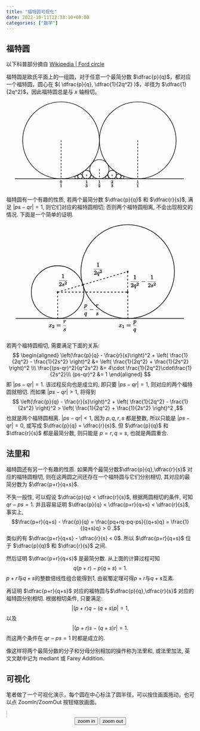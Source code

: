 ```yaml
---
title: "福特圆可视化"
date: 2022-10-11T22:33:10+08:00
categories: ["数学"]
---
```


## 福特圆

以下科普部分摘自 [Wikipedia | Ford circle](https://en.wikipedia.org/wiki/Ford_circle)

福特圆是欧氏平面上的一组圆，对于任意一个最简分数 $\dfrac{p}{q}$，都对应一个福特圆，圆心在 $( \dfrac{p}{q}, \dfrac{1}{2q^2} )$，半径为 $\dfrac{1}{2q^2}$，因此福特圆总是与 $x$ 轴相切。

<div>
<center>
<svg xmlns="http://www.w3.org/2000/svg" xmlns:xlink="http://www.w3.org/1999/xlink" width="400pt" height="190pt" viewBox="100 70 300 165" version="1.1">
<defs>
<g>
<symbol overflow="visible" id="glyph0-0">
<path style="stroke:none;" d=""/>
</symbol>
<symbol overflow="visible" id="glyph0-1">
<path style="stroke:none;" d="M 3.78125 -2.421875 C 3.78125 -3.1875 3.640625 -3.875 3.3125 -4.359375 C 3.09375 -4.671875 2.53125 -5.015625 1.984375 -5.015625 C 0.359375 -5.015625 0.171875 -2.921875 0.171875 -2.421875 C 0.171875 -1.921875 0.359375 0.140625 1.984375 0.140625 C 3.59375 0.140625 3.78125 -1.921875 3.78125 -2.421875 Z M 1.984375 -0.453125 C 1.65625 -0.453125 1.421875 -0.4375 1.28125 -1.015625 C 1.1875 -1.421875 1.1875 -2 1.1875 -2.515625 C 1.1875 -3.015625 1.1875 -3.546875 1.296875 -3.9375 C 1.4375 -4.484375 1.6875 -4.4375 1.984375 -4.4375 C 2.359375 -4.4375 2.515625 -4.390625 2.640625 -4 C 2.765625 -3.609375 2.765625 -3.109375 2.765625 -2.515625 C 2.765625 -2 2.765625 -1.484375 2.671875 -1.03125 C 2.53125 -0.40625 2.265625 -0.453125 1.984375 -0.453125 Z M 1.984375 -0.453125 "/>
</symbol>
<symbol overflow="visible" id="glyph0-2">
<path style="stroke:none;" d="M 2.515625 -4.625 C 2.515625 -4.8125 2.328125 -5.015625 2.046875 -5.015625 C 1.546875 -4.515625 1.046875 -4.578125 0.5625 -4.578125 L 0.5625 -3.9375 C 0.921875 -3.9375 1.515625 -3.984375 1.578125 -4.015625 L 1.578125 -0.765625 C 1.578125 -0.53125 1.765625 -0.640625 1.078125 -0.640625 L 0.609375 -0.640625 L 0.609375 0.015625 C 0.9375 0 1.796875 -0.03125 2.046875 -0.03125 C 2.265625 -0.03125 3.140625 0 3.484375 0.015625 L 3.484375 -0.640625 L 3.03125 -0.640625 C 2.328125 -0.640625 2.515625 -0.53125 2.515625 -0.765625 Z M 2.515625 -4.625 "/>
</symbol>
<symbol overflow="visible" id="glyph0-3">
<path style="stroke:none;" d="M 1.90625 -2.328125 C 2.453125 -2.328125 2.640625 -2.140625 2.640625 -1.40625 C 2.640625 -0.53125 2.328125 -0.46875 1.9375 -0.46875 C 1.65625 -0.46875 1.171875 -0.484375 1.09375 -0.578125 C 1.078125 -0.578125 1.34375 -1.015625 1.34375 -1.15625 C 1.34375 -1.375 0.984375 -1.734375 0.765625 -1.734375 C 0.578125 -1.734375 0.1875 -1.421875 0.1875 -1.140625 C 0.1875 -0.484375 1.09375 0.140625 1.9375 0.140625 C 2.90625 0.140625 3.765625 -0.703125 3.765625 -1.40625 C 3.765625 -1.9375 3.140625 -2.6875 2.375 -2.84375 L 2.375 -2.453125 C 3.09375 -2.71875 3.546875 -3.4375 3.546875 -3.859375 C 3.546875 -4.40625 2.734375 -5.015625 1.953125 -5.015625 C 1.1875 -5.015625 0.390625 -4.453125 0.390625 -3.890625 C 0.390625 -3.65625 0.75 -3.328125 0.953125 -3.328125 C 1.171875 -3.328125 1.5 -3.671875 1.5 -3.875 C 1.5 -4.078125 1.171875 -4.421875 1.328125 -4.40625 C 1.328125 -4.40625 1.671875 -4.421875 1.9375 -4.421875 C 2.25 -4.421875 2.5 -4.46875 2.5 -3.859375 C 2.5 -3.5625 2.453125 -3.375 2.265625 -3.15625 C 2.046875 -2.90625 1.984375 -2.953125 1.640625 -2.921875 C 1.46875 -2.90625 1.453125 -2.90625 1.421875 -2.90625 C 1.40625 -2.90625 1.15625 -2.703125 1.15625 -2.625 C 1.15625 -2.515625 1.40625 -2.328125 1.53125 -2.328125 Z M 1.90625 -2.328125 "/>
</symbol>
<symbol overflow="visible" id="glyph0-4">
<path style="stroke:none;" d="M 3.515625 -1.65625 L 3.109375 -1.65625 C 3.0625 -1.3125 3.046875 -1.03125 2.96875 -0.96875 C 2.90625 -0.921875 2.515625 -0.984375 2.40625 -0.984375 L 1.125 -0.984375 L 1.265625 -0.640625 C 2 -1.296875 2.234375 -1.484375 2.65625 -1.8125 C 3.171875 -2.234375 3.703125 -2.796875 3.703125 -3.46875 C 3.703125 -4.3125 2.78125 -5.015625 1.890625 -5.015625 C 1.03125 -5.015625 0.25 -4.21875 0.25 -3.578125 C 0.25 -3.21875 0.734375 -2.984375 0.8125 -2.984375 C 0.96875 -2.984375 1.359375 -3.296875 1.359375 -3.546875 C 1.359375 -3.671875 1.125 -4.125 1.03125 -4.125 C 1.171875 -4.421875 1.453125 -4.375 1.78125 -4.375 C 2.484375 -4.375 2.640625 -4.03125 2.640625 -3.46875 C 2.640625 -2.859375 2.265625 -2.515625 2.046875 -2.265625 L 0.375 -0.59375 C 0.296875 -0.53125 0.25 -0.390625 0.25 0 L 3.46875 0 L 3.75 -1.65625 Z M 3.515625 -1.65625 "/>
</symbol>
</g>
</defs>
<g id="surface1">
<path style="fill:none;stroke-width:0.99628;stroke-linecap:butt;stroke-linejoin:miter;stroke:rgb(0%,0%,0%);stroke-opacity:1;stroke-miterlimit:10;" d="M -85.042125 -0.00046875 L 226.774281 -0.00046875 " transform="matrix(1,0,0,-1,177.464,214.23)"/>
<path style="fill:none;stroke-width:0.99628;stroke-linecap:butt;stroke-linejoin:miter;stroke:rgb(0%,0%,0%);stroke-opacity:1;stroke-miterlimit:10;" d="M 70.868031 70.866719 C 70.868031 110.007344 39.137563 141.733906 0.00084375 141.733906 C -39.139781 141.733906 -70.866344 110.007344 -70.866344 70.866719 C -70.866344 31.726094 -39.139781 -0.00046875 0.00084375 -0.00046875 C 39.137563 -0.00046875 70.868031 31.726094 70.868031 70.866719 Z M 70.868031 70.866719 " transform="matrix(1,0,0,-1,177.464,214.23)"/>
<path style="fill:none;stroke-width:0.99628;stroke-linecap:butt;stroke-linejoin:miter;stroke:rgb(0%,0%,0%);stroke-opacity:1;stroke-miterlimit:10;" d="M 212.602406 70.866719 C 212.602406 110.007344 180.871938 141.733906 141.735219 141.733906 C 102.594594 141.733906 70.868031 110.007344 70.868031 70.866719 C 70.868031 31.726094 102.594594 -0.00046875 141.735219 -0.00046875 C 180.871938 -0.00046875 212.602406 31.726094 212.602406 70.866719 Z M 212.602406 70.866719 " transform="matrix(1,0,0,-1,177.464,214.23)"/>
<path style="fill:none;stroke-width:0.99628;stroke-linecap:butt;stroke-linejoin:miter;stroke:rgb(0%,0%,0%);stroke-opacity:1;stroke-miterlimit:10;" d="M 88.582875 17.718281 C 88.582875 27.499531 80.653188 35.433125 70.868031 35.433125 C 61.082875 35.433125 53.149281 27.499531 53.149281 17.718281 C 53.149281 7.933125 61.082875 -0.00046875 70.868031 -0.00046875 C 80.653188 -0.00046875 88.582875 7.933125 88.582875 17.718281 Z M 88.582875 17.718281 " transform="matrix(1,0,0,-1,177.464,214.23)"/>
<path style="fill:none;stroke-width:0.99628;stroke-linecap:butt;stroke-linejoin:miter;stroke:rgb(0%,0%,0%);stroke-opacity:1;stroke-miterlimit:10;" d="M 55.114125 7.874531 C 55.114125 12.222187 51.586781 15.749531 47.239125 15.749531 C 42.891469 15.749531 39.364125 12.222187 39.364125 7.874531 C 39.364125 3.526875 42.891469 -0.00046875 47.239125 -0.00046875 C 51.586781 -0.00046875 55.114125 3.526875 55.114125 7.874531 Z M 55.114125 7.874531 " transform="matrix(1,0,0,-1,177.464,214.23)"/>
<path style="fill:none;stroke-width:0.99628;stroke-linecap:butt;stroke-linejoin:miter;stroke:rgb(0%,0%,0%);stroke-opacity:1;stroke-miterlimit:10;" d="M 102.352406 7.874531 C 102.352406 12.222187 98.828969 15.749531 94.477406 15.749531 C 90.12975 15.749531 86.606313 12.222187 86.606313 7.874531 C 86.606313 3.526875 90.12975 -0.00046875 94.477406 -0.00046875 C 98.828969 -0.00046875 102.352406 3.526875 102.352406 7.874531 Z M 102.352406 7.874531 " transform="matrix(1,0,0,-1,177.464,214.23)"/>
<path style="fill:none;stroke-width:0.99628;stroke-linecap:butt;stroke-linejoin:miter;stroke:rgb(0%,0%,0%);stroke-opacity:1;stroke-miterlimit:10;" d="M 39.864125 4.429219 C 39.864125 6.874531 37.87975 8.858906 35.434438 8.858906 C 32.989125 8.858906 31.00475 6.874531 31.00475 4.429219 C 31.00475 1.983906 32.989125 -0.00046875 35.434438 -0.00046875 C 37.87975 -0.00046875 39.864125 1.983906 39.864125 4.429219 Z M 39.864125 4.429219 " transform="matrix(1,0,0,-1,177.464,214.23)"/>
<path style="fill:none;stroke-width:0.99628;stroke-linecap:butt;stroke-linejoin:miter;stroke:rgb(0%,0%,0%);stroke-opacity:1;stroke-miterlimit:10;" d="M 110.731313 4.429219 C 110.731313 6.874531 108.746938 8.858906 106.301625 8.858906 C 103.852406 8.858906 101.871938 6.874531 101.871938 4.429219 C 101.871938 1.983906 103.852406 -0.00046875 106.301625 -0.00046875 C 108.746938 -0.00046875 110.731313 1.983906 110.731313 4.429219 Z M 110.731313 4.429219 " transform="matrix(1,0,0,-1,177.464,214.23)"/>
<path style="fill:none;stroke-width:0.99628;stroke-linecap:butt;stroke-linejoin:miter;stroke:rgb(0%,0%,0%);stroke-opacity:1;stroke-miterlimit:10;" d="M 31.180531 2.835469 C 31.180531 4.401875 29.911 5.671406 28.344594 5.671406 C 26.782094 5.671406 25.512563 4.401875 25.512563 2.835469 C 25.512563 1.269062 26.782094 -0.00046875 28.344594 -0.00046875 C 29.911 -0.00046875 31.180531 1.269062 31.180531 2.835469 Z M 31.180531 2.835469 " transform="matrix(1,0,0,-1,177.464,214.23)"/>
<path style="fill:none;stroke-width:0.99628;stroke-linecap:butt;stroke-linejoin:miter;stroke:rgb(0%,0%,0%);stroke-opacity:1;stroke-miterlimit:10;" d="M 59.528188 2.835469 C 59.528188 4.401875 58.258656 5.671406 56.69225 5.671406 C 55.125844 5.671406 53.856313 4.401875 53.856313 2.835469 C 53.856313 1.269062 55.125844 -0.00046875 56.69225 -0.00046875 C 58.258656 -0.00046875 59.528188 1.269062 59.528188 2.835469 Z M 59.528188 2.835469 " transform="matrix(1,0,0,-1,177.464,214.23)"/>
<path style="fill:none;stroke-width:0.99628;stroke-linecap:butt;stroke-linejoin:miter;stroke:rgb(0%,0%,0%);stroke-opacity:1;stroke-miterlimit:10;" d="M 87.875844 2.835469 C 87.875844 4.401875 86.606313 5.671406 85.039906 5.671406 C 83.4735 5.671406 82.207875 4.401875 82.207875 2.835469 C 82.207875 1.269062 83.4735 -0.00046875 85.039906 -0.00046875 C 86.606313 -0.00046875 87.875844 1.269062 87.875844 2.835469 Z M 87.875844 2.835469 " transform="matrix(1,0,0,-1,177.464,214.23)"/>
<path style="fill:none;stroke-width:0.99628;stroke-linecap:butt;stroke-linejoin:miter;stroke:rgb(0%,0%,0%);stroke-opacity:1;stroke-miterlimit:10;" d="M 116.2235 2.835469 C 116.2235 4.401875 114.953969 5.671406 113.387563 5.671406 C 111.821156 5.671406 110.551625 4.401875 110.551625 2.835469 C 110.551625 1.269062 111.821156 -0.00046875 113.387563 -0.00046875 C 114.953969 -0.00046875 116.2235 1.269062 116.2235 2.835469 Z M 116.2235 2.835469 " transform="matrix(1,0,0,-1,177.464,214.23)"/>
<path style="fill:none;stroke-width:0.99628;stroke-linecap:butt;stroke-linejoin:miter;stroke:rgb(0%,0%,0%);stroke-opacity:1;stroke-dasharray:2.98883,2.98883;stroke-miterlimit:10;" d="M 0.00084375 70.866719 L 0.00084375 -0.00046875 " transform="matrix(1,0,0,-1,177.464,214.23)"/>
<path style="fill:none;stroke-width:0.99628;stroke-linecap:butt;stroke-linejoin:miter;stroke:rgb(0%,0%,0%);stroke-opacity:1;stroke-dasharray:2.98883,2.98883;stroke-miterlimit:10;" d="M 141.735219 70.866719 L 141.735219 -0.00046875 " transform="matrix(1,0,0,-1,177.464,214.23)"/>
<path style="fill:none;stroke-width:0.99628;stroke-linecap:butt;stroke-linejoin:miter;stroke:rgb(0%,0%,0%);stroke-opacity:1;stroke-dasharray:2.98883,2.98883;stroke-miterlimit:10;" d="M 70.868031 17.718281 L 70.868031 -0.00046875 " transform="matrix(1,0,0,-1,177.464,214.23)"/>
<path style="fill:none;stroke-width:0.99628;stroke-linecap:butt;stroke-linejoin:miter;stroke:rgb(0%,0%,0%);stroke-opacity:1;stroke-dasharray:2.98883,2.98883;stroke-miterlimit:10;" d="M 47.239125 7.874531 L 47.239125 -0.00046875 " transform="matrix(1,0,0,-1,177.464,214.23)"/>
<path style="fill:none;stroke-width:0.99628;stroke-linecap:butt;stroke-linejoin:miter;stroke:rgb(0%,0%,0%);stroke-opacity:1;stroke-dasharray:2.98883,2.98883;stroke-miterlimit:10;" d="M 94.477406 7.874531 L 94.477406 -0.00046875 " transform="matrix(1,0,0,-1,177.464,214.23)"/>
<g style="fill:rgb(0%,0%,0%);fill-opacity:1;">
  <use xlink:href="#glyph0-1" x="175.478" y="222.245"/>
</g>
<path style="fill:none;stroke-width:0.3985;stroke-linecap:butt;stroke-linejoin:miter;stroke:rgb(0%,0%,0%);stroke-opacity:1;stroke-miterlimit:10;" d="M 106.657563 -139.738781 L 110.630219 -139.738781 " transform="matrix(1,0,0,-1,68.819,83.937)"/>
<g style="fill:rgb(0%,0%,0%);fill-opacity:1;">
  <use xlink:href="#glyph0-2" x="175.478" y="229.603"/>
</g>
<g style="fill:rgb(0%,0%,0%);fill-opacity:1;">
  <use xlink:href="#glyph0-2" x="222.717" y="222.245"/>
</g>
<path style="fill:none;stroke-width:0.3985;stroke-linecap:butt;stroke-linejoin:miter;stroke:rgb(0%,0%,0%);stroke-opacity:1;stroke-miterlimit:10;" d="M 106.66075 -139.738781 L 110.6295 -139.738781 " transform="matrix(1,0,0,-1,116.058,83.937)"/>
<g style="fill:rgb(0%,0%,0%);fill-opacity:1;">
  <use xlink:href="#glyph0-3" x="222.717" y="229.603"/>
</g>
<g style="fill:rgb(0%,0%,0%);fill-opacity:1;">
  <use xlink:href="#glyph0-4" x="269.957" y="222.245"/>
</g>
<path style="fill:none;stroke-width:0.3985;stroke-linecap:butt;stroke-linejoin:miter;stroke:rgb(0%,0%,0%);stroke-opacity:1;stroke-miterlimit:10;" d="M 106.659031 -139.738781 L 110.631688 -139.738781 " transform="matrix(1,0,0,-1,163.298,83.937)"/>
<g style="fill:rgb(0%,0%,0%);fill-opacity:1;">
  <use xlink:href="#glyph0-3" x="269.957" y="229.603"/>
</g>
<g style="fill:rgb(0%,0%,0%);fill-opacity:1;">
  <use xlink:href="#glyph0-2" x="246.345" y="222.245"/>
</g>
<path style="fill:none;stroke-width:0.3985;stroke-linecap:butt;stroke-linejoin:miter;stroke:rgb(0%,0%,0%);stroke-opacity:1;stroke-miterlimit:10;" d="M 106.65775 -139.738781 L 110.630406 -139.738781 " transform="matrix(1,0,0,-1,139.686,83.937)"/>
<g style="fill:rgb(0%,0%,0%);fill-opacity:1;">
  <use xlink:href="#glyph0-4" x="246.345" y="229.603"/>
</g>
<g style="fill:rgb(0%,0%,0%);fill-opacity:1;">
  <use xlink:href="#glyph0-2" x="317.212" y="222.245"/>
</g>
<path style="fill:none;stroke-width:0.3985;stroke-linecap:butt;stroke-linejoin:miter;stroke:rgb(0%,0%,0%);stroke-opacity:1;stroke-miterlimit:10;" d="M 106.657938 -139.738781 L 110.630594 -139.738781 " transform="matrix(1,0,0,-1,210.553,83.937)"/>
<g style="fill:rgb(0%,0%,0%);fill-opacity:1;">
  <use xlink:href="#glyph0-2" x="317.212" y="229.603"/>
</g>
</g>
</svg>
</center>
</div>

福特圆有一个有趣的性质, 若两个最简分数 $\dfrac{p}{q}$ 和 $\dfrac{r}{s}$, 满足 $|ps-qr|=1$, 则它们对应的福特圆相切; 否则两个福特圆相离, 不会出现相交的情况.
下面是一个简单的证明.

<div>
<center>
<svg xmlns="http://www.w3.org/2000/svg" xmlns:xlink="http://www.w3.org/1999/xlink" width="400pt" height="240pt" viewBox="90 70 290 190" version="1.1">
<defs>
<g>
<symbol overflow="visible" id="glyph10-0">
<path style="stroke:none;" d=""/>
</symbol>
<symbol overflow="visible" id="glyph10-1">
<path style="stroke:none;" d="M 3.09375 -6.546875 C 3.09375 -6.78125 2.9375 -6.96875 2.625 -6.96875 C 1.953125 -6.28125 1.203125 -6.328125 0.703125 -6.328125 L 0.703125 -5.6875 C 1.09375 -5.6875 1.796875 -5.734375 2.015625 -5.859375 L 2.015625 -0.953125 C 2.015625 -0.59375 2.15625 -0.640625 1.265625 -0.640625 L 0.765625 -0.640625 L 0.765625 0.015625 C 1.296875 -0.03125 2.15625 -0.03125 2.5625 -0.03125 C 2.953125 -0.03125 3.828125 -0.03125 4.34375 0.015625 L 4.34375 -0.640625 L 3.859375 -0.640625 C 2.953125 -0.640625 3.09375 -0.578125 3.09375 -0.953125 Z M 3.09375 -6.546875 "/>
</symbol>
<symbol overflow="visible" id="glyph10-2">
<path style="stroke:none;" d="M 1.390625 -0.8125 L 2.4375 -1.84375 C 4 -3.21875 4.640625 -3.875 4.640625 -4.859375 C 4.640625 -6 3.578125 -6.96875 2.359375 -6.96875 C 1.234375 -6.96875 0.3125 -5.875 0.3125 -5 C 0.3125 -4.4375 1 -4.28125 1.03125 -4.28125 C 1.203125 -4.28125 1.71875 -4.5625 1.71875 -4.96875 C 1.71875 -5.21875 1.359375 -5.65625 1.015625 -5.65625 C 0.9375 -5.65625 0.921875 -5.65625 1.140625 -5.734375 C 1.28125 -6.125 1.65625 -6.328125 2.234375 -6.328125 C 3.140625 -6.328125 3.390625 -5.6875 3.390625 -4.859375 C 3.390625 -4.0625 2.9375 -3.40625 2.390625 -2.78125 L 0.484375 -0.640625 C 0.375 -0.53125 0.3125 -0.40625 0.3125 0 L 4.34375 0 L 4.671875 -2.0625 L 4.078125 -2.0625 C 4 -1.59375 3.984375 -1.28125 3.875 -1.125 C 3.8125 -1.046875 3.28125 -1.09375 3.0625 -1.09375 L 1.265625 -1.09375 Z M 1.390625 -0.8125 "/>
</symbol>
<symbol overflow="visible" id="glyph10-3">
<path style="stroke:none;" d="M 6.84375 -3.265625 C 7 -3.265625 7.359375 -3.421875 7.359375 -3.625 C 7.359375 -3.8125 7 -3.984375 6.859375 -3.984375 L 0.890625 -3.984375 C 0.75 -3.984375 0.375 -3.8125 0.375 -3.625 C 0.375 -3.421875 0.75 -3.265625 0.890625 -3.265625 Z M 6.859375 -1.328125 C 7 -1.328125 7.359375 -1.484375 7.359375 -1.6875 C 7.359375 -1.890625 7 -2.046875 6.84375 -2.046875 L 0.890625 -2.046875 C 0.75 -2.046875 0.375 -1.890625 0.375 -1.6875 C 0.375 -1.484375 0.75 -1.328125 0.890625 -1.328125 Z M 6.859375 -1.328125 "/>
</symbol>
<symbol overflow="visible" id="glyph1-0">
<path style="stroke:none;" d=""/>
</symbol>
<symbol overflow="visible" id="glyph1-1">
<path style="stroke:none;" d="M 4.671875 -4.453125 C 4.671875 -4.5 4.46875 -4.71875 4.40625 -4.71875 C 4.296875 -4.71875 3.765625 -4.28125 3.75 -4.234375 C 3.671875 -4.40625 3.125 -4.734375 2.796875 -4.734375 C 1.625 -4.734375 0.21875 -3.09375 0.21875 -1.640625 C 0.21875 -0.671875 0.984375 0.109375 1.71875 0.109375 C 2.140625 0.109375 2.65625 -0.171875 3.015625 -0.53125 L 2.71875 -0.640625 C 2.625 -0.296875 2.296875 1.046875 2.265625 1.140625 C 2.1875 1.421875 2.28125 1.28125 1.71875 1.296875 C 1.59375 1.296875 1.3125 1.46875 1.3125 1.671875 C 1.3125 1.671875 1.5 1.9375 1.625 1.9375 C 1.9375 1.9375 2.296875 1.90625 2.625 1.90625 C 2.953125 1.90625 3.3125 1.9375 3.65625 1.9375 C 3.703125 1.9375 4 1.78125 4 1.578125 C 4 1.46875 3.734375 1.296875 3.5625 1.296875 C 3.09375 1.296875 3.265625 1.390625 3.265625 1.3125 C 3.265625 1.234375 3.28125 1.171875 3.296875 1.09375 Z M 1.75 -0.4375 C 1.140625 -0.4375 1.28125 -1.03125 1.28125 -1.203125 C 1.28125 -1.6875 1.5625 -2.765625 1.734375 -3.1875 C 2.046875 -3.921875 2.390625 -4.1875 2.796875 -4.1875 C 3.453125 -4.1875 3.40625 -3.53125 3.40625 -3.46875 C 3.40625 -3.40625 2.90625 -1.34375 2.875 -1.3125 C 2.734375 -1.03125 2.296875 -0.4375 1.75 -0.4375 Z M 1.75 -0.4375 "/>
</symbol>
<symbol overflow="visible" id="glyph1-2">
<path style="stroke:none;" d="M 3.890625 -4.0625 C 3.625 -4.046875 3.234375 -3.65625 3.234375 -3.4375 C 3.234375 -3.296875 3.515625 -2.984375 3.734375 -2.984375 C 3.953125 -2.984375 4.359375 -3.3125 4.359375 -3.703125 C 4.359375 -4.15625 3.765625 -4.734375 3 -4.734375 C 1.6875 -4.734375 1.140625 -3.546875 1.140625 -3.109375 C 1.140625 -2.328125 2.046875 -2.03125 2.34375 -1.96875 C 2.859375 -1.859375 3.203125 -1.90625 3.203125 -1.359375 C 3.203125 -1.109375 3.15625 -0.4375 1.953125 -0.4375 C 1.8125 -0.4375 1.21875 -0.265625 1.078125 -0.59375 C 1.203125 -0.59375 1.609375 -1.046875 1.609375 -1.328125 C 1.609375 -1.5625 1.28125 -1.84375 1.078125 -1.84375 C 0.8125 -1.84375 0.34375 -1.46875 0.34375 -1.015625 C 0.34375 -0.453125 1.09375 0.109375 1.9375 0.109375 C 3.5625 0.109375 4.109375 -1.25 4.109375 -1.703125 C 4.109375 -2.0625 3.875 -2.4375 3.765625 -2.546875 C 3.484375 -2.828125 3.078125 -2.9375 2.640625 -3.015625 C 2.28125 -3.09375 2.046875 -3 2.046875 -3.453125 C 2.046875 -3.734375 2.125 -4.1875 3 -4.1875 C 3.25 -4.1875 3.5625 -4.28125 3.65625 -4.046875 Z M 3.890625 -4.0625 "/>
</symbol>
<symbol overflow="visible" id="glyph1-3">
<path style="stroke:none;" d="M 3.5 -3.171875 C 3.5625 -3.421875 3.625 -4.1875 4.3125 -4.1875 C 4.359375 -4.1875 4.46875 -4.234375 4.6875 -4.109375 L 4.8125 -4.390625 C 4.53125 -4.34375 4.15625 -3.921875 4.15625 -3.671875 C 4.15625 -3.515625 4.453125 -3.171875 4.71875 -3.171875 C 4.9375 -3.171875 5.421875 -3.515625 5.421875 -3.90625 C 5.421875 -4.421875 4.671875 -4.734375 4.328125 -4.734375 C 3.75 -4.734375 3.265625 -4.15625 3.296875 -4.203125 C 3.203125 -4.46875 2.5 -4.734375 2.203125 -4.734375 C 1.171875 -4.734375 0.421875 -3.28125 0.421875 -3.03125 C 0.421875 -2.9375 0.703125 -2.765625 0.71875 -2.765625 C 0.796875 -2.765625 1 -2.953125 1.015625 -3.046875 C 1.359375 -4.09375 1.84375 -4.1875 2.1875 -4.1875 C 2.375 -4.1875 2.546875 -4.25 2.546875 -3.671875 C 2.546875 -3.375 2.375 -2.703125 2 -1.3125 C 1.84375 -0.6875 1.671875 -0.4375 1.234375 -0.4375 C 1.171875 -0.4375 1.0625 -0.390625 0.859375 -0.515625 L 0.734375 -0.234375 C 0.984375 -0.296875 1.375 -0.65625 1.375 -0.9375 C 1.375 -1.203125 0.984375 -1.453125 0.84375 -1.453125 C 0.53125 -1.453125 0.109375 -1.03125 0.109375 -0.703125 C 0.109375 -0.25 0.78125 0.109375 1.21875 0.109375 C 1.890625 0.109375 2.359375 -0.640625 2.390625 -0.703125 L 2.09375 -0.8125 C 2.21875 -0.4375 2.75 0.109375 3.34375 0.109375 C 4.375 0.109375 5.109375 -1.328125 5.109375 -1.578125 C 5.109375 -1.6875 4.859375 -1.859375 4.828125 -1.859375 C 4.734375 -1.859375 4.53125 -1.640625 4.515625 -1.578125 C 4.1875 -0.515625 3.6875 -0.4375 3.375 -0.4375 C 2.984375 -0.4375 2.984375 -0.59375 2.984375 -0.921875 C 2.984375 -1.140625 3.046875 -1.359375 3.15625 -1.796875 Z M 3.5 -3.171875 "/>
</symbol>
<symbol overflow="visible" id="glyph1-4">
<path style="stroke:none;" d="M 0.265625 1.0625 C 0.1875 1.390625 0.34375 1.296875 -0.09375 1.296875 C -0.203125 1.296875 -0.5 1.46875 -0.5 1.65625 C -0.5 1.734375 -0.265625 1.9375 -0.1875 1.9375 C 0.078125 1.9375 0.375 1.90625 0.640625 1.90625 C 0.984375 1.90625 1.3125 1.9375 1.640625 1.9375 C 1.6875 1.9375 1.984375 1.78125 1.984375 1.578125 C 1.984375 1.46875 1.71875 1.296875 1.578125 1.296875 C 1.078125 1.296875 1.25 1.390625 1.25 1.3125 C 1.25 1.1875 1.671875 -0.4375 1.734375 -0.6875 L 1.390625 -0.6875 C 1.515625 -0.40625 1.96875 0.109375 2.484375 0.109375 C 3.640625 0.109375 5.046875 -1.5 5.046875 -2.96875 C 5.046875 -3.90625 4.3125 -4.734375 3.5625 -4.734375 C 3.0625 -4.734375 2.453125 -4.328125 2.359375 -4.203125 C 2.328125 -4.359375 1.71875 -4.734375 1.359375 -4.734375 C 0.890625 -4.734375 0.578125 -4.296875 0.484375 -4.109375 C 0.3125 -3.78125 0.125 -3.0625 0.125 -3.03125 C 0.125 -2.9375 0.40625 -2.765625 0.421875 -2.765625 C 0.53125 -2.765625 0.703125 -2.9375 0.765625 -3.15625 C 0.9375 -3.875 0.96875 -4.1875 1.328125 -4.1875 C 1.5 -4.1875 1.453125 -4.265625 1.453125 -3.890625 C 1.453125 -3.65625 1.421875 -3.546875 1.390625 -3.375 Z M 2.375 -3.265625 C 2.4375 -3.53125 2.65625 -3.703125 2.84375 -3.859375 C 3.1875 -4.171875 3.359375 -4.1875 3.53125 -4.1875 C 3.921875 -4.1875 3.984375 -4 3.984375 -3.40625 C 3.984375 -2.828125 3.65625 -1.671875 3.484375 -1.296875 C 3.140625 -0.59375 2.84375 -0.4375 2.46875 -0.4375 C 1.8125 -0.4375 1.859375 -1.09375 1.859375 -1.15625 C 1.859375 -1.171875 1.859375 -1.203125 1.890625 -1.3125 Z M 2.375 -3.265625 "/>
</symbol>
<symbol overflow="visible" id="glyph1-5">
<path style="stroke:none;" d="M 0.703125 -0.75 C 0.671875 -0.59375 0.609375 -0.375 0.609375 -0.3125 C 0.609375 -0.140625 0.921875 0.109375 1.078125 0.109375 C 1.203125 0.109375 1.546875 -0.125 1.59375 -0.296875 C 1.578125 -0.265625 1.96875 -1.71875 2.015625 -1.90625 C 2.09375 -2.234375 2.265625 -2.9375 2.328125 -3.203125 C 2.375 -3.328125 2.609375 -3.6875 2.84375 -3.90625 C 2.921875 -3.984375 3.09375 -4.1875 3.515625 -4.1875 C 3.78125 -4.1875 3.921875 -4.0625 3.9375 -4.0625 L 3.9375 -4.390625 C 3.640625 -4.34375 3.234375 -3.9375 3.234375 -3.671875 C 3.234375 -3.515625 3.53125 -3.171875 3.796875 -3.171875 C 4.0625 -3.171875 4.515625 -3.5625 4.515625 -3.921875 C 4.515625 -4.265625 4.03125 -4.734375 3.515625 -4.734375 C 2.875 -4.734375 2.296875 -4.203125 2.109375 -3.921875 L 2.40625 -3.796875 C 2.328125 -4.25 1.796875 -4.734375 1.328125 -4.734375 C 0.875 -4.734375 0.5625 -4.296875 0.46875 -4.109375 C 0.296875 -3.78125 0.109375 -3.0625 0.109375 -3.03125 C 0.109375 -2.9375 0.390625 -2.765625 0.40625 -2.765625 C 0.515625 -2.765625 0.6875 -2.9375 0.75 -3.15625 C 0.921875 -3.875 0.953125 -4.1875 1.3125 -4.1875 C 1.46875 -4.1875 1.4375 -4.265625 1.4375 -3.890625 C 1.4375 -3.671875 1.40625 -3.5625 1.28125 -3.046875 Z M 0.703125 -0.75 "/>
</symbol>
<symbol overflow="visible" id="glyph2-0">
<path style="stroke:none;" d=""/>
</symbol>
<symbol overflow="visible" id="glyph2-1">
<path style="stroke:none;" d="M 3.515625 -1.65625 L 3.109375 -1.65625 C 3.0625 -1.3125 3.046875 -1.03125 2.96875 -0.96875 C 2.90625 -0.921875 2.515625 -0.984375 2.40625 -0.984375 L 1.125 -0.984375 L 1.265625 -0.640625 C 2 -1.296875 2.234375 -1.484375 2.65625 -1.8125 C 3.171875 -2.234375 3.703125 -2.796875 3.703125 -3.46875 C 3.703125 -4.3125 2.78125 -5.015625 1.890625 -5.015625 C 1.03125 -5.015625 0.25 -4.21875 0.25 -3.578125 C 0.25 -3.21875 0.734375 -2.984375 0.8125 -2.984375 C 0.96875 -2.984375 1.359375 -3.296875 1.359375 -3.546875 C 1.359375 -3.671875 1.125 -4.125 1.03125 -4.125 C 1.171875 -4.421875 1.453125 -4.375 1.78125 -4.375 C 2.484375 -4.375 2.640625 -4.03125 2.640625 -3.46875 C 2.640625 -2.859375 2.265625 -2.515625 2.046875 -2.265625 L 0.375 -0.59375 C 0.296875 -0.53125 0.25 -0.390625 0.25 0 L 3.46875 0 L 3.75 -1.65625 Z M 3.515625 -1.65625 "/>
</symbol>
<symbol overflow="visible" id="glyph2-2">
<path style="stroke:none;" d="M 2.515625 -4.625 C 2.515625 -4.8125 2.328125 -5.015625 2.046875 -5.015625 C 1.546875 -4.515625 1.046875 -4.578125 0.5625 -4.578125 L 0.5625 -3.9375 C 0.921875 -3.9375 1.515625 -3.984375 1.578125 -4.015625 L 1.578125 -0.765625 C 1.578125 -0.53125 1.765625 -0.640625 1.078125 -0.640625 L 0.609375 -0.640625 L 0.609375 0.015625 C 0.9375 0 1.796875 -0.03125 2.046875 -0.03125 C 2.265625 -0.03125 3.140625 0 3.484375 0.015625 L 3.484375 -0.640625 L 3.03125 -0.640625 C 2.328125 -0.640625 2.515625 -0.53125 2.515625 -0.765625 Z M 2.515625 -4.625 "/>
</symbol>
<symbol overflow="visible" id="glyph3-0">
<path style="stroke:none;" d=""/>
</symbol>
<symbol overflow="visible" id="glyph3-1">
<path style="stroke:none;" d="M 6.5625 -2.296875 C 6.734375 -2.296875 7.125 -2.421875 7.125 -2.625 C 7.125 -2.828125 6.734375 -2.953125 6.5625 -2.953125 L 1.171875 -2.953125 C 1 -2.953125 0.625 -2.828125 0.625 -2.625 C 0.625 -2.421875 1 -2.296875 1.171875 -2.296875 Z M 6.5625 -2.296875 "/>
</symbol>
</g>
</defs>
<g id="surface1">
<path style="fill:none;stroke-width:0.99628;stroke-linecap:butt;stroke-linejoin:miter;stroke:rgb(0%,0%,0%);stroke-opacity:1;stroke-miterlimit:10;" d="M 283.462781 0.0015 L 566.927625 0.0015 " transform="matrix(1,0,0,-1,-191.037,229.939)"/>
<path style="fill:none;stroke-width:0.99628;stroke-linecap:butt;stroke-linejoin:miter;stroke:rgb(0%,0%,0%);stroke-opacity:1;stroke-miterlimit:10;" d="M 550.88075 78.700719 C 550.88075 122.189 515.626844 157.442906 472.134656 157.442906 C 428.646375 157.442906 393.392469 122.189 393.392469 78.700719 C 393.392469 35.212437 428.646375 -0.0414688 472.134656 -0.0414688 C 515.626844 -0.0414688 550.88075 35.212437 550.88075 78.700719 Z M 550.88075 78.700719 " transform="matrix(1,0,0,-1,-191.037,229.939)"/>
<path style="fill:none;stroke-width:0.99628;stroke-linecap:butt;stroke-linejoin:miter;stroke:rgb(0%,0%,0%);stroke-opacity:1;stroke-miterlimit:10;" d="M 398.431531 44.267125 C 398.431531 68.728062 378.5995 88.560094 354.138562 88.560094 C 329.677625 88.560094 309.845594 68.728062 309.845594 44.267125 C 309.845594 19.806187 329.677625 -0.0258438 354.138562 -0.0258438 C 378.5995 -0.0258438 398.431531 19.806187 398.431531 44.267125 Z M 398.431531 44.267125 " transform="matrix(1,0,0,-1,-191.037,229.939)"/>
<path style="fill:none;stroke-width:0.99628;stroke-linecap:butt;stroke-linejoin:miter;stroke:rgb(0%,0%,0%);stroke-opacity:1;stroke-dasharray:2.98883,2.98883;stroke-miterlimit:10;" d="M 472.134656 78.700719 L 472.134656 44.267125 " transform="matrix(1,0,0,-1,-191.037,229.939)"/>
<g style="fill:rgb(0%,0%,0%);fill-opacity:1;">
  <use xlink:href="#glyph10-1" x="290.751" y="163.91"/>
</g>
<path style="fill:none;stroke-width:0.3985;stroke-linecap:butt;stroke-linejoin:miter;stroke:rgb(0%,0%,0%);stroke-opacity:1;stroke-miterlimit:10;" d="M -261.841719 -155.449156 L -247.587812 -155.449156 " transform="matrix(1,0,0,-1,547.955,12.711)"/>
<g style="fill:rgb(0%,0%,0%);fill-opacity:1;">
  <use xlink:href="#glyph10-2" x="286.114" y="177.484"/>
</g>
<g style="fill:rgb(0%,0%,0%);fill-opacity:1;">
  <use xlink:href="#glyph1-1" x="291.095" y="177.484"/>
</g>
<g style="fill:rgb(0%,0%,0%);fill-opacity:1;">
  <use xlink:href="#glyph2-1" x="295.9" y="174.606"/>
</g>
<g style="fill:rgb(0%,0%,0%);fill-opacity:1;">
  <use xlink:href="#glyph3-1" x="303.779" y="170.65"/>
</g>
<g style="fill:rgb(0%,0%,0%);fill-opacity:1;">
  <use xlink:href="#glyph10-1" x="319.507" y="163.91"/>
</g>
<path style="fill:none;stroke-width:0.3985;stroke-linecap:butt;stroke-linejoin:miter;stroke:rgb(0%,0%,0%);stroke-opacity:1;stroke-miterlimit:10;" d="M -233.0175 -155.449156 L -218.896406 -155.449156 " transform="matrix(1,0,0,-1,547.955,12.711)"/>
<g style="fill:rgb(0%,0%,0%);fill-opacity:1;">
  <use xlink:href="#glyph10-2" x="314.937" y="177.484"/>
</g>
<g style="fill:rgb(0%,0%,0%);fill-opacity:1;">
  <use xlink:href="#glyph1-2" x="319.918" y="177.484"/>
</g>
<g style="fill:rgb(0%,0%,0%);fill-opacity:1;">
  <use xlink:href="#glyph2-1" x="324.588" y="174.606"/>
</g>
<path style="fill:none;stroke-width:0.99628;stroke-linecap:butt;stroke-linejoin:miter;stroke:rgb(0%,0%,0%);stroke-opacity:1;stroke-dasharray:2.98883,2.98883;stroke-miterlimit:10;" d="M 472.134656 44.267125 L 472.396375 0.0015 " transform="matrix(1,0,0,-1,-191.037,229.939)"/>
<path style="fill:none;stroke-width:0.99628;stroke-linecap:butt;stroke-linejoin:miter;stroke:rgb(0%,0%,0%);stroke-opacity:1;stroke-dasharray:2.98883,2.98883;stroke-miterlimit:10;" d="M 354.138562 44.267125 L 354.333875 0.0015 " transform="matrix(1,0,0,-1,-191.037,229.939)"/>
<path style="fill:none;stroke-width:0.99628;stroke-linecap:butt;stroke-linejoin:miter;stroke:rgb(0%,0%,0%);stroke-opacity:1;stroke-dasharray:2.98883,2.98883;stroke-miterlimit:10;" d="M 354.138562 44.267125 L 396.634656 56.653844 " transform="matrix(1,0,0,-1,-191.037,229.939)"/>
<g style="fill:rgb(0%,0%,0%);fill-opacity:1;">
  <use xlink:href="#glyph10-1" x="169.785" y="162.087"/>
</g>
<path style="fill:none;stroke-width:0.3985;stroke-linecap:butt;stroke-linejoin:miter;stroke:rgb(0%,0%,0%);stroke-opacity:1;stroke-miterlimit:10;" d="M -261.841156 -155.447937 L -247.720062 -155.447937 " transform="matrix(1,0,0,-1,427.056,10.888)"/>
<g style="fill:rgb(0%,0%,0%);fill-opacity:1;">
  <use xlink:href="#glyph10-2" x="165.215" y="175.661"/>
</g>
<g style="fill:rgb(0%,0%,0%);fill-opacity:1;">
  <use xlink:href="#glyph1-2" x="170.196" y="175.661"/>
</g>
<g style="fill:rgb(0%,0%,0%);fill-opacity:1;">
  <use xlink:href="#glyph2-1" x="174.866" y="172.783"/>
</g>
<path style="fill:none;stroke-width:0.99628;stroke-linecap:butt;stroke-linejoin:miter;stroke:rgb(0%,0%,0%);stroke-opacity:1;stroke-dasharray:2.98883,2.98883;stroke-miterlimit:10;" d="M 396.634656 56.653844 L 472.134656 78.700719 " transform="matrix(1,0,0,-1,-191.037,229.939)"/>
<g style="fill:rgb(0%,0%,0%);fill-opacity:1;">
  <use xlink:href="#glyph10-1" x="228.716" y="142.933"/>
</g>
<path style="fill:none;stroke-width:0.3985;stroke-linecap:butt;stroke-linejoin:miter;stroke:rgb(0%,0%,0%);stroke-opacity:1;stroke-miterlimit:10;" d="M -261.841875 -155.449594 L -247.584062 -155.449594 " transform="matrix(1,0,0,-1,485.92,-8.266)"/>
<g style="fill:rgb(0%,0%,0%);fill-opacity:1;">
  <use xlink:href="#glyph10-2" x="224.079" y="156.507"/>
</g>
<g style="fill:rgb(0%,0%,0%);fill-opacity:1;">
  <use xlink:href="#glyph1-1" x="229.06" y="156.507"/>
</g>
<g style="fill:rgb(0%,0%,0%);fill-opacity:1;">
  <use xlink:href="#glyph2-1" x="233.865" y="153.629"/>
</g>
<path style="fill:none;stroke-width:0.99628;stroke-linecap:butt;stroke-linejoin:miter;stroke:rgb(0%,0%,0%);stroke-opacity:1;stroke-dasharray:2.98883,2.98883;stroke-miterlimit:10;" d="M 354.138562 44.267125 L 472.134656 44.267125 " transform="matrix(1,0,0,-1,-191.037,229.939)"/>
<g style="fill:rgb(0%,0%,0%);fill-opacity:1;">
  <use xlink:href="#glyph1-3" x="265.934" y="244.488"/>
</g>
<g style="fill:rgb(0%,0%,0%);fill-opacity:1;">
  <use xlink:href="#glyph2-2" x="271.628" y="245.983"/>
</g>
<g style="fill:rgb(0%,0%,0%);fill-opacity:1;">
  <use xlink:href="#glyph10-3" x="278.865" y="244.488"/>
</g>
<g style="fill:rgb(0%,0%,0%);fill-opacity:1;">
  <use xlink:href="#glyph1-4" x="290.577" y="237.748"/>
</g>
<path style="fill:none;stroke-width:0.3985;stroke-linecap:butt;stroke-linejoin:miter;stroke:rgb(0%,0%,0%);stroke-opacity:1;stroke-miterlimit:10;" d="M -238.392875 -155.447094 L -233.381156 -155.447094 " transform="matrix(1,0,0,-1,528.971,86.549)"/>
<g style="fill:rgb(0%,0%,0%);fill-opacity:1;">
  <use xlink:href="#glyph1-1" x="290.68" y="251.322"/>
</g>
<g style="fill:rgb(0%,0%,0%);fill-opacity:1;">
  <use xlink:href="#glyph1-3" x="147.993" y="244.488"/>
</g>
<g style="fill:rgb(0%,0%,0%);fill-opacity:1;">
  <use xlink:href="#glyph2-1" x="153.687" y="245.983"/>
</g>
<g style="fill:rgb(0%,0%,0%);fill-opacity:1;">
  <use xlink:href="#glyph10-3" x="160.924" y="244.488"/>
</g>
<g style="fill:rgb(0%,0%,0%);fill-opacity:1;">
  <use xlink:href="#glyph1-5" x="172.636" y="237.748"/>
</g>
<path style="fill:none;stroke-width:0.3985;stroke-linecap:butt;stroke-linejoin:miter;stroke:rgb(0%,0%,0%);stroke-opacity:1;stroke-miterlimit:10;" d="M -238.393281 -155.447094 L -233.62375 -155.447094 " transform="matrix(1,0,0,-1,411.03,86.549)"/>
<g style="fill:rgb(0%,0%,0%);fill-opacity:1;">
  <use xlink:href="#glyph1-2" x="172.686" y="251.322"/>
</g>
<g style="fill:rgb(0%,0%,0%);fill-opacity:1;">
  <use xlink:href="#glyph1-4" x="207.807" y="210.908"/>
</g>
<path style="fill:none;stroke-width:0.3985;stroke-linecap:butt;stroke-linejoin:miter;stroke:rgb(0%,0%,0%);stroke-opacity:1;stroke-miterlimit:10;" d="M -261.839406 -155.44725 L -256.827688 -155.44725 " transform="matrix(1,0,0,-1,469.648,59.709)"/>
<g style="fill:rgb(0%,0%,0%);fill-opacity:1;">
  <use xlink:href="#glyph1-1" x="207.911" y="224.482"/>
</g>
<g style="fill:rgb(0%,0%,0%);fill-opacity:1;">
  <use xlink:href="#glyph3-1" x="216.229" y="217.648"/>
</g>
<g style="fill:rgb(0%,0%,0%);fill-opacity:1;">
  <use xlink:href="#glyph1-5" x="227.387" y="210.908"/>
</g>
<path style="fill:none;stroke-width:0.3985;stroke-linecap:butt;stroke-linejoin:miter;stroke:rgb(0%,0%,0%);stroke-opacity:1;stroke-miterlimit:10;" d="M -242.261281 -155.44725 L -237.49175 -155.44725 " transform="matrix(1,0,0,-1,469.648,59.709)"/>
<g style="fill:rgb(0%,0%,0%);fill-opacity:1;">
  <use xlink:href="#glyph1-2" x="227.438" y="224.482"/>
</g>
<path style="fill-rule:nonzero;fill:rgb(0%,0%,0%);fill-opacity:1;stroke-width:0.79701;stroke-linecap:butt;stroke-linejoin:miter;stroke:rgb(0%,0%,0%);stroke-opacity:1;stroke-miterlimit:10;" d="M 473.13075 78.700719 C 473.13075 79.2515 472.685437 79.696812 472.134656 79.696812 C 471.587781 79.696812 471.138562 79.2515 471.138562 78.700719 C 471.138562 78.149937 471.587781 77.704625 472.134656 77.704625 C 472.685437 77.704625 473.13075 78.149937 473.13075 78.700719 Z M 473.13075 78.700719 " transform="matrix(1,0,0,-1,-191.037,229.939)"/>
<path style="fill-rule:nonzero;fill:rgb(0%,0%,0%);fill-opacity:1;stroke-width:0.79701;stroke-linecap:butt;stroke-linejoin:miter;stroke:rgb(0%,0%,0%);stroke-opacity:1;stroke-miterlimit:10;" d="M 355.134656 44.267125 C 355.134656 44.817906 354.689344 45.263219 354.138562 45.263219 C 353.587781 45.263219 353.142469 44.817906 353.142469 44.267125 C 353.142469 43.716344 353.587781 43.271031 354.138562 43.271031 C 354.689344 43.271031 355.134656 43.716344 355.134656 44.267125 Z M 355.134656 44.267125 " transform="matrix(1,0,0,-1,-191.037,229.939)"/>
<path style="fill-rule:nonzero;fill:rgb(0%,0%,0%);fill-opacity:1;stroke-width:0.79701;stroke-linecap:butt;stroke-linejoin:miter;stroke:rgb(0%,0%,0%);stroke-opacity:1;stroke-miterlimit:10;" d="M 397.63075 56.653844 C 397.63075 57.204625 397.185437 57.649937 396.634656 57.649937 C 396.083875 57.649937 395.638562 57.204625 395.638562 56.653844 C 395.638562 56.103062 396.083875 55.65775 396.634656 55.65775 C 397.185437 55.65775 397.63075 56.103062 397.63075 56.653844 Z M 397.63075 56.653844 " transform="matrix(1,0,0,-1,-191.037,229.939)"/>
<path style="fill-rule:nonzero;fill:rgb(0%,0%,0%);fill-opacity:1;stroke-width:0.79701;stroke-linecap:butt;stroke-linejoin:miter;stroke:rgb(0%,0%,0%);stroke-opacity:1;stroke-miterlimit:10;" d="M 473.13075 44.267125 C 473.13075 44.817906 472.685437 45.263219 472.134656 45.263219 C 471.587781 45.263219 471.138562 44.817906 471.138562 44.267125 C 471.138562 43.716344 471.587781 43.271031 472.134656 43.271031 C 472.685437 43.271031 473.13075 43.716344 473.13075 44.267125 Z M 473.13075 44.267125 " transform="matrix(1,0,0,-1,-191.037,229.939)"/>
</g>
</svg>

</center>
</div>

若两个福特圆相切, 需要满足下面的关系:
$$
\begin{aligned}
\left(\frac{p}{q} - \frac{r}{s}\right)^2 + \left( \frac{1}{2q^2} - \frac{1}{2s^2} \right)^2 &= \left( \frac{1}{2q^2} + \frac{1}{2s^2} \right)^2 \\\ 
\frac{(ps-qr)^2}{q^2s^2} &= 4\cdot \frac{1}{2q^2}\cdot\frac{1}{2s^2}\\\ 
(ps-qr)^2 &= 1
\end{aligned}
$$
即 $|ps-qr| = 1$. 
该过程反向也是成立的,  即只要 $|ps-qr| = 1$, 则对应的两个福特圆就相切. 
而如果 $|ps-qr| > 1$, 将得到
$$ \left(\frac{p}{q} - \frac{r}{s}\right)^2 + \left( \frac{1}{2q^2} - \frac{1}{2s^2} \right)^2 > \left( \frac{1}{2q^2} + \frac{1}{2s^2} \right)^2 ,$$
也就是两个福特圆相离. $|ps-qr| < 1$, 因为 $p,q,r,s$ 都是整数, 所以只能是 $|ps-qr| = 0$, 或写成 $\dfrac{p}{q} = \dfrac{r}{s}$. 但 $\dfrac{p}{q}$ 和 $\dfrac{r}{s}$ 都是最简分数, 则只能是 $p=r, q=s$, 也就是两圆重合.

## 法里和

福特圆还有另一个有趣的性质. 如果两个最简分数$\dfrac{p}{q},\dfrac{r}{s}$ 对应的福特圆相切, 则在这两圆之间还存在一个福特圆与它们分别相切, 其对应的最简分数为 $\dfrac{p+r}{q+s}$. 

不失一般性, 可以假设 $\dfrac{p}{q} < \dfrac{r}{s}$, 根据两圆相切的条件, 可知 $qr - ps = 1$. 并且容易证明 $\dfrac{p}{q} < \dfrac{p+r}{q+s} < \dfrac{r}{s}$, 事实上, 
$$\frac{p+r}{q+s} - \frac{p}{q} = \frac{pq+rq-pq-ps}{(q+s)q} = \frac{1}{(q+s)q} > 0 .$$
类似的有 $\dfrac{p+r}{q+s} - \dfrac{r}{s} < 0$. 所以 $\dfrac{p+r}{q+s}$ 位于 $\dfrac{p}{q}$ 和 $\dfrac{r}{s}$ 之间.

然后证明 $\dfrac{p+r}{q+s}$ 是最简分数. 从上面的计算过程可知
$$ q(p+r) - p(q+s) = 1 . $$
$p+r$与$q+s$的整数倍线性组合能得到$1$, 由裴蜀定理可得$p+r$与$q+s$互素.

再证明 $\dfrac{p+r}{q+s}$ 对应的福特圆与$\dfrac{p}{q},\dfrac{r}{s}$ 对应的福特圆分别相切. 根据相切条件, 只要满足:
$$ |(p+r)q - (q+s)p| = 1 ,$$
以及
$$ |(p+r)s - (q+s)r| = 1  .$$
而这两个条件在 $qr - ps = 1$ 时都是成立的.

像这样将两个最简分数的分子和分母分别相加的操作称为法里和, 或法里加法, 英文文献中记为 mediant 或 Farey Addition.

## 可视化

笔者做了一个可视化演示，每个圆在中心标注了圆半径，可以按住画面拖动，也可以点 ZoomIn/ZoomOut 按钮缩放画面。

<div>
<canvas id="canvas" style="border:1px solid #d3d3d3;"> </canvas>
</div>

<div>
<center>
<input value="zoom in" type="button" onclick="zoom_in()" />
<input value="zoom out" type="button" onclick="zoom_out()" />
</center>

<script>
const canvas = document.getElementById("canvas");
const ctx = canvas.getContext("2d");

// states
var mouse_state = 0;    // 0: not pressed, 1: pressed
var mouse_x = 0;
var mouse_y = 0;

var press_x = 0;
var press_y = 0;
var old_plot_center_x = 0;
var old_plot_center_y = 0;

function init() {
    canvas.width = window.innerWidth*0.5;
    canvas.height = window.innerHeight*0.7;
}

function IsMousePressed() {
    return mouse_state == 1;
}


init();

var offset_x = canvas.width*0.5;
var offset_y = canvas.height*0.5;
var scale = Math.min(canvas.width, canvas.height)*0.5;

var plot_range = 0.5;
var plot_center_x = 0.25;
var plot_center_y = 0.25;

function plot_size_to_canvas_size() {
    return scale / plot_range;
}

function canvas_size_to_plot_size() {
    return plot_range / scale;
}

function plot_pos_to_canvas_pos(x,y) {
    return {x: (x - plot_center_x) / plot_range *scale + offset_x, y: ((y - plot_center_y) / plot_range * scale + offset_y)}
}


function gcd(m,n) {
    if (n % m == 0) return m;
    else return gcd( n % m, m);
}

function draw_circle(x,y,r) {
    var center_in_canvas = plot_pos_to_canvas_pos(x,y);
    var radius_in_canvas = r * plot_size_to_canvas_size();
    ctx.lineWidth = 2;
    ctx.beginPath();
    ctx.arc(center_in_canvas.x, canvas.height - center_in_canvas.y, radius_in_canvas, 0, 2 * Math.PI);
    ctx.stroke();
}

function draw_text(text, canvas_x, canvas_y) {
    ctx.fillText(text, canvas_x, canvas_y);
}

function get_text_dims(text) {
    var metrics = ctx.measureText(text);
    return {width: metrics.width, height: metrics.actualBoundingBoxAscent - metrics.actualBoundingBoxDescent };
}

function draw_fraction_text(numerator_text, denominator_text, text_center_x, text_center_y, font_size, font_name, max_size_plot) {
    if (font_size < 10) return;

    ctx.font = '' + font_size + 'px ' + font_name;

    var max_size_canvas = max_size_plot * plot_size_to_canvas_size();
    var denominator_dims = get_text_dims(denominator_text);
    var numerator_dims = get_text_dims(numerator_text);
    var seperator_height = font_size*0.2; 
    var box_width = Math.max(denominator_dims.width, numerator_dims.width);
    var box_height = denominator_dims.height + numerator_dims.height + seperator_height;
    if (Math.max(box_height, box_width) > max_size_canvas) return;

    var center_pos = plot_pos_to_canvas_pos(text_center_x, text_center_y);
    draw_text(numerator_text, center_pos.x, canvas.height - (center_pos.y + seperator_height/2 + font_size/2));
    draw_text(denominator_text, center_pos.x, canvas.height - (center_pos.y - seperator_height/2 - font_size/2));

    var seperator_text = '─'.repeat(Math.max(denominator_text.length, numerator_text.length));
    draw_text(seperator_text, center_pos.x, canvas.height - (center_pos.y));    
    /*ctx.beginPath();
    ctx.moveTo(center_pos.x - box_width / 2, canvas.height - center_pos.y);
    ctx.lineTo(center_pos.x + box_width / 2, canvas.height - center_pos.y);
    ctx.stroke();*/
}

function draw() {
    var draw_count = 0;
    var iterate_count = 0;
    draw_circle(0, 0.5, 0.5);
    draw_circle(1, 0.5, 0.5);
    for (var n = 2; n < 100000; n++) {
        var r = 0.5 / (n*n);
        var radius_in_canvas = r * plot_size_to_canvas_size();
        if (radius_in_canvas < 1) break;
        // var font_size = Math.round(canvas.height * r / 16) / plot_range;
        var font_size = 25;
        var left = Math.max(1, Math.floor( (plot_center_x - plot_range - r) * n));
        var right = Math.min(n, Math.ceil((plot_center_x + plot_range + r) * n ));
        for (var m = left; m <= right; m++) {
            iterate_count ++;
            if (gcd(n,m) != 1) continue;
            var x = (1.0*m) / n;
            draw_count++;
            draw_circle(x, r, r); 
            draw_fraction_text('' + m, ''+ n, x, r, font_size, 'consolas', r);
        }
    }
    // console.log(draw_count, iterate_count);
    // x-axis
    var line_start = plot_pos_to_canvas_pos(-1000,0);
    var line_end = plot_pos_to_canvas_pos(1000,0);
    ctx.lineWidth = 2;
    ctx.beginPath();
    ctx.moveTo(line_start.x, canvas.height - line_start.y);
    ctx.lineTo(line_end.x, canvas.height - line_end.y);
    ctx.stroke();
}

function zoom_in() {
    plot_range /= 1.414;
}

function zoom_out() {
    plot_range *= 1.414;
}

function render() {
    ctx.clearRect(0,0,canvas.width, canvas.height);
    ctx.lineWidth = 2;
    ctx.font = "20px consolas";
    ctx.textAlign = 'center';
    ctx.textBase = 'middle';
    ctx.setTransform(1, 0, 0, 1, 0, 0);
    // ctx.translate(0.5, 0.5);
    draw();
    window.requestAnimationFrame(render);
}
window.requestAnimationFrame(render);

function move_plot() {
    if (mouse_state == 1) {
        var dx = mouse_x - press_x;
        var dy = mouse_y - press_y;
        plot_center_x = old_plot_center_x - dx * plot_range / scale;
        plot_center_y = old_plot_center_y + dy * plot_range / scale;
    }
}

canvas.addEventListener('mousedown', function (event) {
    mouse_state = 1;
    mouse_x = event.clientX;
    mouse_y = event.clientY;
    press_x = mouse_x;
    press_y = mouse_y;
    old_plot_center_x = plot_center_x;
    old_plot_center_y = plot_center_y;
}, false);
canvas.addEventListener('mousemove', function (event) {
    mouse_x = event.clientX;
    mouse_y = event.clientY;
    move_plot();
}, false);
canvas.addEventListener('mouseup', function (event) {
    mouse_state = 0;
    mouse_x = event.clientX;
    mouse_y = event.clientY;
}, false);
function getTouchPos(canvasDom, touchEvent) {
  var rect = canvasDom.getBoundingClientRect();
  return {
    x: touchEvent.touches[0].clientX - rect.left,
    y: touchEvent.touches[0].clientY - rect.top
  };
}
canvas.addEventListener("touchstart", function (e) {
    mousePos = getTouchPos(canvas, e);
    var touch = e.touches[0];
    var mouseEvent = new MouseEvent("mousedown", {
        clientX: touch.clientX,
        clientY: touch.clientY
    });
  canvas.dispatchEvent(mouseEvent);
  event.preventDefault();
}, false);
canvas.addEventListener("touchend", function (e) {
    var mouseEvent = new MouseEvent("mouseup", {});
    canvas.dispatchEvent(mouseEvent);
    event.preventDefault();
}, false);
canvas.addEventListener("touchmove", function (e) {
    var touch = e.touches[0];
    var mouseEvent = new MouseEvent("mousemove", {
        clientX: touch.clientX,
        clientY: touch.clientY
    });
    canvas.dispatchEvent(mouseEvent);
    event.preventDefault();
}, false);

</script>

</div>
